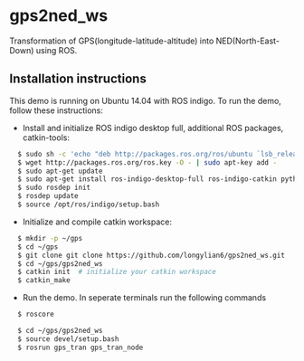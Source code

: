 gps2ned_ws
======

Transformation of GPS(longitude-latitude-altitude) into NED(North-East-Down) using ROS.

Installation instructions
------

This demo is running on Ubuntu 14.04 with ROS indigo. To run the demo, follow these instructions:

* Install and initialize ROS indigo desktop full, additional ROS packages, catkin-tools:
```sh
  $ sudo sh -c 'echo "deb http://packages.ros.org/ros/ubuntu `lsb_release -sc` main" > /etc/apt/sources.list.d/ros-latest.list'
  $ wget http://packages.ros.org/ros.key -O - | sudo apt-key add -
  $ sudo apt-get update
  $ sudo apt-get install ros-indigo-desktop-full ros-indigo-catkin python-catkin-tools
  $ sudo rosdep init
  $ rosdep update
  $ source /opt/ros/indigo/setup.bash
```
* Initialize and compile catkin workspace:
```sh
  $ mkdir -p ~/gps
  $ cd ~/gps
  $ git clone git clone https://github.com/longylian6/gps2ned_ws.git
  $ cd ~/gps/gps2ned_ws
  $ catkin init  # initialize your catkin workspace
  $ catkin_make
```
* Run the demo. In seperate terminals run the following commands
```sh
  $ roscore
```
```sh
  $ cd ~/gps/gps2ned_ws
  $ source devel/setup.bash
  $ rosrun gps_tran gps_tran_node
```
